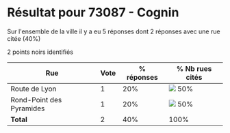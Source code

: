 # Résultat pour 73087 - Cognin

Sur l'ensemble de la ville il y a eu 5 réponses dont 2 réponses avec une rue citée (40%)

2 points noirs identifiés

| Rue | Vote | % réponses | % Nb rues cités|
|-----|------|------------|----------------|
| Route de Lyon | 1 | 20% | <img src="../../img/bar_50.gif" />&nbsp;50%|
| Rond-Point des Pyramides | 1 | 20% | <img src="../../img/bar_50.gif" />&nbsp;50%|
| **Total** | 2 | 40% | 100%|

